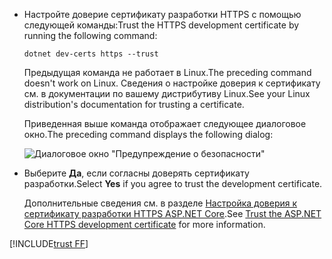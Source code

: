 * <span data-ttu-id="6aa6d-101">Настройте доверие сертификату разработки HTTPS с помощью следующей команды:</span><span class="sxs-lookup"><span data-stu-id="6aa6d-101">Trust the HTTPS development certificate by running the following command:</span></span>

  ```dotnetcli
  dotnet dev-certs https --trust
  ```
  
  <span data-ttu-id="6aa6d-102">Предыдущая команда не работает в Linux.</span><span class="sxs-lookup"><span data-stu-id="6aa6d-102">The preceding command doesn't work on Linux.</span></span> <span data-ttu-id="6aa6d-103">Сведения о настройке доверия к сертификату см. в документации по вашему дистрибутиву Linux.</span><span class="sxs-lookup"><span data-stu-id="6aa6d-103">See your Linux distribution's documentation for trusting a certificate.</span></span>

  <span data-ttu-id="6aa6d-104">Приведенная выше команда отображает следующее диалоговое окно.</span><span class="sxs-lookup"><span data-stu-id="6aa6d-104">The preceding command displays the following dialog:</span></span>

  ![Диалоговое окно "Предупреждение о безопасности"](~/getting-started/_static/cert.png)

* <span data-ttu-id="6aa6d-106">Выберите **Да**, если согласны доверять сертификату разработки.</span><span class="sxs-lookup"><span data-stu-id="6aa6d-106">Select **Yes** if you agree to trust the development certificate.</span></span>

  <span data-ttu-id="6aa6d-107">Дополнительные сведения см. в разделе [Настройка доверия к сертификату разработки HTTPS ASP.NET Core](xref:security/enforcing-ssl#trust-the-aspnet-core-https-development-certificate-on-windows-and-macos).</span><span class="sxs-lookup"><span data-stu-id="6aa6d-107">See [Trust the ASP.NET Core HTTPS development certificate](xref:security/enforcing-ssl#trust-the-aspnet-core-https-development-certificate-on-windows-and-macos) for more information.</span></span>
  
[!INCLUDE[trust FF](~/includes/trust-ff.md)]